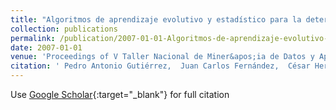 ```yaml
---
title: "Algoritmos de aprendizaje evolutivo y estadístico para la determinación de mapas de malas hierbas utilizando técnicas de teledetección"
collection: publications
permalink: /publication/2007-01-01-Algoritmos-de-aprendizaje-evolutivo-y-estadistico-para-la-determinacion-de-mapas-de-malas-hierbas-utilizando-tecnicas-de-teledeteccion
date: 2007-01-01
venue: 'Proceedings of V Taller Nacional de Miner&apos;ia de Datos y Aprendizaje (TAMIDA 2007)'
citation: ' Pedro Antonio Gutiérrez,  Juan Carlos Fernández,  César Hervás-Martínez, &quot;Algoritmos de aprendizaje evolutivo y estad   apos;istico para la determinaci   apos;on de mapas de malas hierbas utilizando t   apos;ecnicas de teledetecci   apos;on.&quot; Proceedings of V Taller Nacional de Miner   apos;ia de Datos y Aprendizaje (TAMIDA 2007), 2007, pp. 239–246.'
---
```

Use [Google Scholar](https://scholar.google.com/scholar?q=Algoritmos+de+aprendizaje+evolutivo+y+estad&#x27;istico+para+la+determinaci&#x27;on+de+mapas+de+malas+hierbas+utilizando+t&#x27;ecnicas+de+teledetecci&#x27;on){:target="_blank"} for full citation